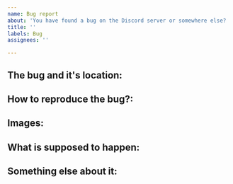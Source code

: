 ```yaml
---
name: Bug report
about: 'You have found a bug on the Discord server or somewhere else? '
title: ''
labels: Bug
assignees: ''

---
```


**The bug and it's location:**
---


**How to reproduce the bug?:**
---


**Images:**
---


**What is supposed to happen:**
---


**Something else about it:**
---
